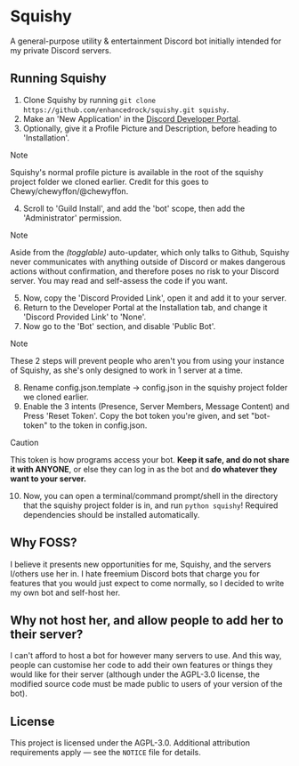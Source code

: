 # Squishy
A general-purpose utility & entertainment Discord bot initially intended for my private Discord servers.

## Running Squishy

1. Clone Squishy by running `git clone https://github.com/enhancedrock/squishy.git squishy`.
2. Make an 'New Application' in the [Discord Developer Portal](https://discord.com/developers/applications).
3. Optionally, give it a Profile Picture and Description, before heading to 'Installation'.
> [!NOTE]
> Squishy's normal profile picture is available in the root of the squishy project folder we cloned earlier. Credit for this goes to Chewy/chewyffon/@chewyffon.
4. Scroll to 'Guild Install', and add the 'bot' scope, then add the 'Administrator' permission.
> [!NOTE]
> Aside from the *(togglable)* auto-updater, which only talks to Github, Squishy never communicates with anything outside of Discord or makes dangerous actions without confirmation, and therefore poses no risk to your Discord server. You may read and self-assess the code if you want.
5. Now, copy the 'Discord Provided Link', open it and add it to your server.
6. Return to the Developer Portal at the Installation tab, and change it 'Discord Provided Link' to 'None'.
7. Now go to the 'Bot' section, and disable 'Public Bot'.
> [!NOTE]
> These 2 steps will prevent people who aren't you from using your instance of Squishy, as she's only designed to work in 1 server at a time.
8. Rename config.json.template -> config.json in the squishy project folder we cloned earlier.
9. Enable the 3 intents (Presence, Server Members, Message Content) and Press 'Reset Token'. Copy the bot token you're given, and set "bot-token" to the token in config.json.
> [!CAUTION]
> This token is how programs access your bot. **Keep it safe, and do not share it with ANYONE**, or else they can log in as the bot and **do whatever they want to your server.**
10. Now, you can open a terminal/command prompt/shell in the directory that the squishy project folder is in, and run `python squishy`! Required dependencies should be installed automatically.

## Why FOSS?

I believe it presents new opportunities for me, Squishy, and the servers I/others use her in. I hate freemium Discord bots that charge you for features that you would just expect to come normally, so I decided to write my own bot and self-host her.

## Why not host her, and allow people to add her to their server?

I can't afford to host a bot for however many servers to use. And this way, people can customise her code to add their own features or things they would like for their server (although under the AGPL-3.0 license, the modified source code must be made public to users of your version of the bot).

## License

This project is licensed under the AGPL-3.0.
Additional attribution requirements apply — see the `NOTICE` file for details.